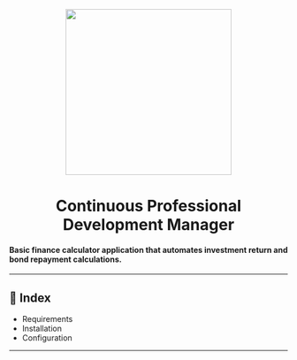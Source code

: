 <div id="header" align="center">
  <img src="https://i.giphy.com/media/v1.Y2lkPTc5MGI3NjExNXAweG8yaWMxZ3NwY2E3NTFnZmpycHdkMm41NHp6czExbTZwajJ1eSZlcD12MV9pbnRlcm5hbF9naWZfYnlfaWQmY3Q9Zw/vVvguvsb6grLZ8sH1u/giphy.gif" width="300" height="300"/>
</div>

<h1 align="center">Continuous Professional Development Manager</h1>

#### Basic finance calculator application that automates investment return and bond repayment calculations.
---

## 📌 Index

- Requirements
- Installation
- Configuration

---
